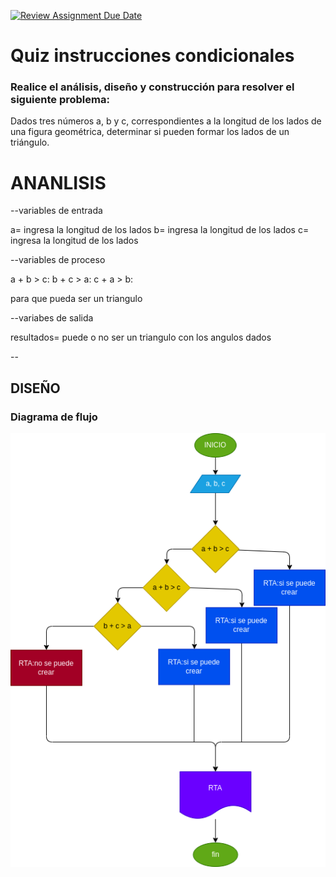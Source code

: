 [![Review Assignment Due Date](https://classroom.github.com/assets/deadline-readme-button-24ddc0f5d75046c5622901739e7c5dd533143b0c8e959d652212380cedb1ea36.svg)](https://classroom.github.com/a/d7s6gxoe)
# Quiz instrucciones condicionales

### Realice el análisis, diseño y construcción para resolver el siguiente problema:

Dados tres números a, b y c, correspondientes a la longitud de los lados de una figura geométrica, determinar si pueden formar los lados de un triángulo.
# ANANLISIS

--variables de entrada

a= ingresa la longitud de los lados 
b= ingresa la longitud de los lados
c= ingresa la longitud de los lados

--variables de proceso

a + b > c:
b + c > a:
c + a > b:

para que pueda ser un triangulo

--variabes de salida 

resultados= puede o no ser un triangulo con los angulos dados 

--

## DISEÑO

### Diagrama de flujo
![Diagrama de flujo](diagrama.png "Diagrama de flujo")